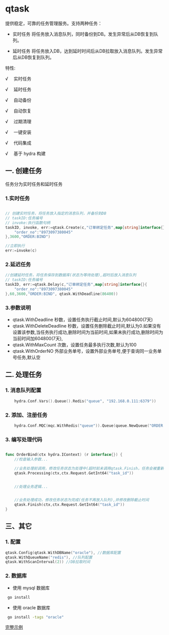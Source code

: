 # qtask

提供稳定，可靠的任务管理服务。支持两种任务：

* 实时任务
将任务放入消息队列，同时备份到DB。发生异常后从DB恢复到队列。


* 延时任务
将任务放入DB，达到延时时间后从DB拉取放入消息队列。发生异常后从DB恢复到队列。




特性:

√ 　实时任务

√ 　延时任务

√ 　自动备份

√ 　自动恢复

√ 　过期清理

√ 　一键安装

√ 　代码集成

√ 　基于 hydra 构建


## 一. 创建任务

任务分为实时任务和延时任务

### 1.实时任务  

```go

// 创建实时任务，将任务放入指定的消息队列，并备份到DB
// taskID:任务编号
// invoke:执行函数句柄
taskID, invoke, err:=qtask.Create(c,"订单绑定任务",map[string]interface{}{
    "order_no":"8973097380045"
},3600,"ORDER:BIND")

//立即执行
err:=invoke(c)
```


### 2.延迟任务

```go
//创建延时任务，将任务保存到数据库(状态为等待处理),超时后放入消息队列
// taskID:任务编号
taskID, err:=qtask.Delay(c,"订单绑定任务",map[string]interface{}{
    "order_no":"8973097380045"
},60,3600,"ORDER:BIND", qtask.WithDeadline(86400))
```

### 3.参数说明
* qtask.WithDeadline  秒数，设置任务执行截止时间,默认为604800(7天)
* qtask.WithDeleteDeadline 秒数，设置任务删除截止时间,默认为0.如果没有设置该参数,当任务执行成功,删除时间为当前时间,如果未执行成功,删除时间为当前时间加604800(7天),
* qtask.WithMaxCount 次数，设置任务最多执行次数,默认为100
* qtask.WithOrderNO 外部业务单号，设置外部业务单号,便于查询同一业务单号任务,默认空


## 二. 处理任务

### 1. 消息队列配置

```go
    hydra.Conf.Vars().Queue().Redis("queue", "192.168.0.111:6379"))
```

###  2. 添加、注册任务

```go
	hydra.Conf.MQC(mqc.WithRedis("queue")).Queue(queue.NewQueue("ORDER:BIND", "/order/pay"))
```

### 3. 编写处理代码
```go

func OrderBind(ctx hydra.IContext) (r interface{}) {
    //检查输入参数...

    //业务处理前调用，修改任务状态为处理中(超时前未调用qtask.Finish，任务会被重新放入队列)
    qtask.Processing(ctx,ctx.Request.GetInt64("task_id"))


    //处理业务逻辑...


    //业务处理成功，修改任务状态为完成(任务不再放入队列),并修改删除截止时间
    qtask.Finish(ctx,ctx.Request.GetInt64("task_id"))
}

```

## 三、其它

### 1. 配置

```go
qtask.Config(qtask.WithDBName("oracle"), //数据库配置
qtask.WithQueueName("redis"), //队列配置
qtask.WithScanInterval(2)) //DB拉取时间
```

### 2. 数据库

* 使用 mysql 数据库

```sh
 go install
```

* 使用 oracle 数据库

```sh
 go install -tags "oracle"
```

[完整示例](https://github.com/micro-plat/qtask/tree/master/examples/flowserver)

